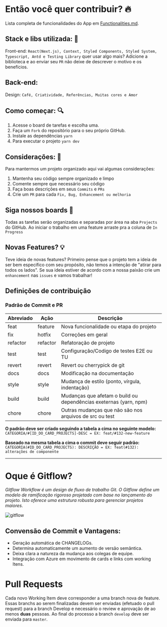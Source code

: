# Então você quer contribuir? :fire:

Lista completa de funcionalidades do App em [Functionalities.md](https://github.com/MarcosRenato266/Grow-Roadmaps/blob/master/docs/Functionalities.md).

## Stack e libs utilizada:  :bookmark_tabs:

Front-end:
`React(Next.js), Context, Styled Components, Styled System, Typescript, Antd e Testing Library` quer usar algo mais? Adicione a biblioteca e ao enviar seu `PR` não deixe de descrever o motivo e os benefícios. 

Back-end: 
-

Design:
`Café, Criatividade, Referências, Muitas cores e Amor`

## Como começar: :mag:

 1. Acesse o board de tarefas e escolha uma.
 2. Faça um `Fork` do repositório para o seu próprio GitHub.
 3. Instale as dependências `yarn`
 4. Para executar o projeto `yarn dev`

## Considerações: :hocho:
Para mantermos um projeto organizado aqui vai algumas considerações:

 1. Mantenha seu código sempre organizado e limpo
 2. Comente sempre que necessário seu código
 3. Faça boas descrições em seus `Commits` e `PRs`
 4. Crie um `PR` para cada `Fix, Bug, Enhancement ou melhoria`

## Siga nossos boards :name_badge:
Todas as tarefas serão organizadas e separadas por área na aba `Projects` do GitHub. 
Ao iniciar o trabalho em uma feature arraste pra a coluna de `In Progress`

## Novas Features? :bulb:
Teve ideia de novas features? Primeiro pense que o projeto tem a ideia de ser bem especifico com seu propósito, não temos a intenção de "atirar para todos os lados". Se sua ideia estiver de acordo com a nossa paixão crie um `enhancement` nas `issues` e vamos trabalhar! 

## Definições de contribuição

### Padrão de Commit e PR

| Abreviado               |Ação                          |Descrição                         |
|----------------|-------------------------------|-----------------------------|
|feat|feature            |Nova funcionalidade ou etapa do projeto |
|fix      |hotfix            |Correções em geral            |
|refactor   |refactor  |Refatoração de projeto   |
|test |test  |Configuração/Codigo de testes E2E ou TU   |
|revert |revert  |Revert ou cherrypick de git|
|docs |docs  |Modificação na documentação|
|style |style  |Mudança de estilo (ponto, vírgula, indentação)|
|build |build  |Mudanças que afetam o build ou dependências exeternas (yarn, npm)|
|chore |chore  |Outras mudanças que não são nos arquivos de src ou test|

**O padrão deve ser criado seguindo a tabela a cima no seguinte modelo:**
`CATEGORIA/#[ID_DO_CARD_PROJECTS]-DESC = EX: feat/#132-new-feature`


**Baseado na mesma tabela a cima o commit deve seguir padrão:**
`CATEGORIA(#ID_DO_CARD_PROJECTS): DESCRIÇÃO = EX: feat(#132): alterações de componente`

----------

# Oque é Gitflow?

*Gitflow Workflow é um design de fluxo de trabalho Git. O Gitflow define um modelo de ramificação rigoroso projetado com base no lançamento do projeto. Isto oferece uma estrutura robusta para gerenciar projetos maiores.*

![gitflow](https://wac-cdn.atlassian.com/dam/jcr:b5259cce-6245-49f2-b89b-9871f9ee3fa4/03%20%282%29.svg?cdnVersion=1539)

## Convensão de Commit e Vantagens:
- Geração automática de CHANGELOGs.
- Determina automaticamente um aumento de versão semântica.
- Deixa clara a natureza da mudança aos colegas de equipe.
- Integração com Azure em movimento de cards e links com working Itens.



# Pull Requests

Cada novo Working Item deve corresponder a uma branch nova de feature. Essas branchs ao serem finalizadas devem ser enviadas (efetuado o pull request) para a branch Develop e necessário o review e aprovação de ao menos **duas** pessoas. Ao final do processo a branch `develop` deve ser enviada para `master`.
